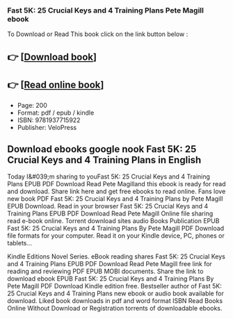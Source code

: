 ### Fast 5K: 25 Crucial Keys and 4 Training Plans Pete Magill ebook

To Download or Read This book click on the link button below :

## 👉  [**[Download book](http://get-pdfs.com/download.php?group=book&from=github.com&id=549501&lnk=1064 "Download book")**]

## 👉  [**[Read online book](http://get-pdfs.com/download.php?group=book&from=github.com&id=549501&lnk=1064 "Read online book")**]


* Page: 200
* Format: pdf / epub / kindle
* ISBN: 9781937715922
* Publisher: VeloPress



## Download ebooks google nook Fast 5K: 25 Crucial Keys and 4 Training Plans in English


Today I&amp;#039;m sharing to youFast 5K: 25 Crucial Keys and 4 Training Plans EPUB PDF Download Read Pete Magilland this ebook is ready for read and download. Share link here and get free ebooks to read online. Fans love new book PDF Fast 5K: 25 Crucial Keys and 4 Training Plans by Pete Magill EPUB Download. Read in your browser Fast 5K: 25 Crucial Keys and 4 Training Plans EPUB PDF Download Read Pete Magill Online file sharing read e-book online. Torrent download sites audio Books Publication EPUB Fast 5K: 25 Crucial Keys and 4 Training Plans By Pete Magill PDF Download file formats for your computer. Read it on your Kindle device, PC, phones or tablets...

Kindle Editions Novel Series. eBook reading shares Fast 5K: 25 Crucial Keys and 4 Training Plans EPUB PDF Download Read Pete Magill free link for reading and reviewing PDF EPUB MOBI documents. Share the link to download ebook EPUB Fast 5K: 25 Crucial Keys and 4 Training Plans By Pete Magill PDF Download Kindle edition free. Bestseller author of Fast 5K: 25 Crucial Keys and 4 Training Plans new ebook or audio book available for download. Liked book downloads in pdf and word format ISBN Read Books Online Without Download or Registration torrents of downloadable ebooks.






